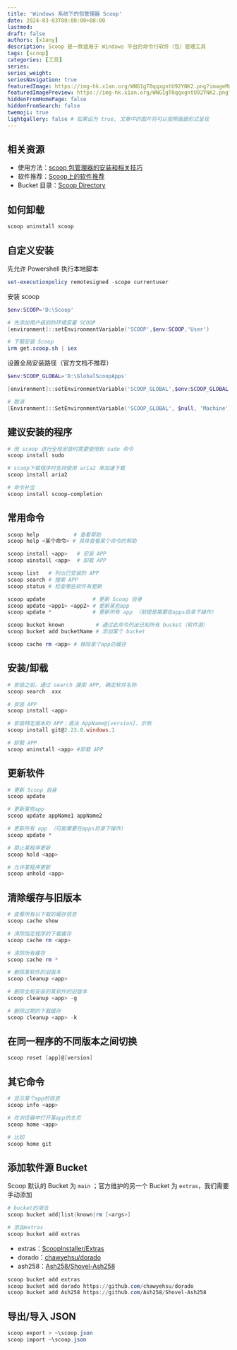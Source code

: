```yaml
---
title: 'Windows 系统下的包管理器 Scoop'
date: 2024-03-03T00:00:00+08:00
lastmod:
draft: false
authors: [x1any]
description: Scoop 是一款适用于 Windows 平台的命令行软件（包）管理工具
tags: [scoop]
categories: [工具]
series:
series_weight:
seriesNavigation: true
featuredImage: https://img-hk.x1an.org/WNG1gT0qqxgntU92YNK2.png?imageMogr2/format/webp
featuredImagePreview: https://img-hk.x1an.org/WNG1gT0qqxgntU92YNK2.png?imageMogr2/format/webp
hiddenFromHomePage: false
hiddenFromSearch: false
twemoji: true
lightgallery: false # 如果设为 true, 文章中的图片将可以按照画廊形式呈现
---
```

<!--more-->

## 相关资源

* 使用方法：[scoop 包管理器的安装和相关技巧](https://www.cnblogs.com/linshengqian/p/15737833.html)
* 软件推荐：[Scoop上的软件推荐](https://blog.xqh.ma/_posts/2020-03-11-Scoop%E4%B8%8A%E7%9A%84%E8%BD%AF%E4%BB%B6%E6%8E%A8%E8%8D%90/)
* Bucket 目录：[Scoop Directory](https://rasa.github.io/scoop-directory/)

## 如何卸载

```powershell
scoop uninstall scoop
```

## 自定义安装

先允许 Powershell 执行本地脚本

```powershell
set-executionpolicy remotesigned -scope currentuser
```

安装 scoop

```powershell
$env:SCOOP='D:\Scoop'

# 先添加用户级别的环境变量 SCOOP
[environment]::setEnvironmentVariable('SCOOP',$env:SCOOP,'User')

# 下载安装 Scoop 
irm get.scoop.sh | iex
```

设置全局安装路径（官方文档不推荐）

```powershell
$env:SCOOP_GLOBAL='D:\GlobalScoopApps'

[environment]::setEnvironmentVariable('SCOOP_GLOBAL',$env:SCOOP_GLOBAL,'Machine')

# 取消
[Environment]::SetEnvironmentVariable('SCOOP_GLOBAL', $null, 'Machine')
```

## 建议安装的程序

```powershell
# 但 scoop 进行全局安装时需要使用到 sudo 命令
scoop install sudo

# scoop下载程序时支持使用 aria2 来加速下载
scoop install aria2

# 命令补全
scoop install scoop-completion
```

## 常用命令

```powershell
scoop help           # 查看帮助
scoop help <某个命令> # 具体查看某个命令的帮助

scoop install <app>   # 安装 APP
scoop uinstall <app>  # 卸载 APP

scoop list   # 列出已安装的 APP
scoop search # 搜索 APP
scoop status # 检查哪些软件有更新

scoop update               # 更新 Scoop 自身
scoop update <app1> <app2> # 更新某些app
scoop update *             # 更新所有 app （前提是需要在apps目录下操作）

scoop bucket known          # 通过此命令列出已知所有 bucket（软件源）
scoop bucket add bucketName # 添加某个 bucket

scoop cache rm <app> # 移除某个app的缓存
```

## 安装/卸载

```powershell
# 安装之前，通过 search 搜索 APP, 确定软件名称
scoop search  xxx

# 安装 APP
scoop install <app>

# 安装特定版本的 APP；语法 AppName@[version]，示例
scoop install git@2.23.0.windows.1

# 卸载 APP 
scoop uninstall <app> #卸载 APP
```

## 更新软件


```powershell
# 更新 Scoop 自身
scoop update

# 更新某些app
scoop update appName1 appName2

# 更新所有 app （可能需要在apps目录下操作）
scoop update *

# 禁止某程序更新
scoop hold <app>

# 允许某程序更新
scoop unhold <app>
```

## 清除缓存与旧版本

```powershell
# 查看所有以下载的缓存信息
scoop cache show

# 清除指定程序的下载缓存
scoop cache rm <app>

# 清除所有缓存
scoop cache rm *

# 删除某软件的旧版本
scoop cleanup <app>

# 删除全局安装的某软件的旧版本
scoop cleanup <app> -g

# 删除过期的下载缓存
scoop cleanup <app> -k
```

## 在同一程序的不同版本之间切换

```powershell
scoop reset [app]@[version]
```

## 其它命令

```powershell
# 显示某个app的信息
scoop info <app>

# 在浏览器中打开某app的主页
scoop home <app>

# 比如
scoop home git
```

## 添加软件源 Bucket

Scoop 默认的 Bucket 为 `main` ；官方维护的另一个 Bucket 为 `extras`，我们需要手动添加

```powershell
# bucket的用法
scoop bucket add|list|known|rm [<args>]

# 添加extras
scoop bucket add extras
```

* extras：[ScoopInstaller/Extras](https://github.com/ScoopInstaller/Extras)
* dorado：[chawyehsu/dorado](https://github.com/chawyehsu/dorado)
* ash258：[Ash258/Shovel-Ash258](https://github.com/Ash258/Shovel-Ash258)

```powershell
scoop bucket add extras
scoop bucket add dorado https://github.com/chawyehsu/dorado
scoop bucket add Ash258 https://github.com/Ash258/Shovel-Ash258
```

## 导出/导入 JSON

```powershell
scoop export > ~\scoop.json
scoop import ~\scoop.json
```